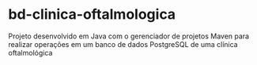 # bd-clinica-oftalmologica
Projeto desenvolvido em Java com o gerenciador de projetos Maven para realizar operações em um banco de dados PostgreSQL de uma clínica oftalmológica
